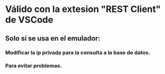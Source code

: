 # Válido con la extesion "**REST Client**" de VSCode

## Solo si se usa en el emulador:
### Modificar la **ip privada** para la consulta a la base de datos.
### Para evitar problemas.